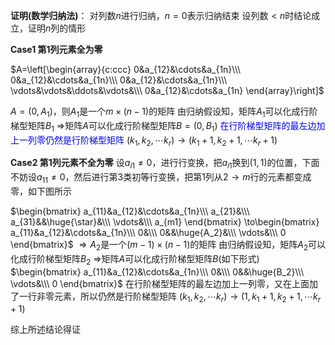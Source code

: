 **证明(数学归纳法)**：
对列数$n$进行归纳，$n=0$表示归纳结束
设列数$<n$时结论成立，证明$n$列的情形

**Case1 第1列元素全为零**

$A=\left[\begin{array}{c:ccc}
0&a_{12}&\cdots&a_{1n}\\\ 
0&a_{12}&\cdots&a_{1n}\\\ 
0&a_{12}&\cdots&a_{1n}\\\ 
\vdots&\vdots&\ddots&\vdots&\\\ 
0&a_{12}&\cdots&a_{1n}
\end{array}\right]$

$A=(0,A_1)$，则$A_1$是一个$m\times(n-1)$的矩阵
由归纳假设知，矩阵$A_1$可以化成行阶梯型矩阵$B_1$
$\Rightarrow$矩阵$A$可以化成行阶梯型矩阵$B=(0,B_1)$
<font color=blue>在行阶梯型矩阵的最左边加上一列零仍然是行阶梯型矩阵</font>
$(k_1,k_2,\cdots k_r)\to(k_1+1,k_2+1,\cdots k_r+1)$

**Case2 第1列元素不全为零**
设$a_{i1}\neq0$，进行行变换，把$a_{i1}$换到$(1,1)$的位置，下面不妨设$a_{11}\neq0$，然后进行第3类初等行变换，把第1列从$2\to m$行的元素都变成零，如下图所示

$\begin{bmatrix}
a_{11}&a_{12}&\cdots&a_{1n}\\\ 
a_{21}&\\\ 
a_{31}&&\huge{\star}&\\\ 
\vdots&\\\ 
a_{m1}
\end{bmatrix}
\to\begin{bmatrix}
a_{11}&a_{12}&\cdots&a_{1n}\\\ 
0&\\\ 
0&&\huge{A_2}&\\\ 
\vdots&\\\ 
0
\end{bmatrix}$
$\Rightarrow A_2$是一个$(m-1)\times(n-1)$的矩阵
由归纳假设知，矩阵$A_2$可以化成行阶梯型矩阵$B_2$
$\Rightarrow$矩阵$A$可以化成行阶梯型矩阵$B$(如下形式)
$\begin{bmatrix}
a_{11}&a_{12}&\cdots&a_{1n}\\\ 
0&\\\ 
0&&\huge{B_2}\\\ 
\vdots&\\\ 
0
\end{bmatrix}$
在行阶梯型矩阵的最左边加上一列零，又在上面加了一行非零元素，所以仍然是行阶梯型矩阵
$(k_1,k_2,\cdots k_r)\to
(1,k_1+1,k_2+1,\cdots k_r+1)$

综上所述结论得证
